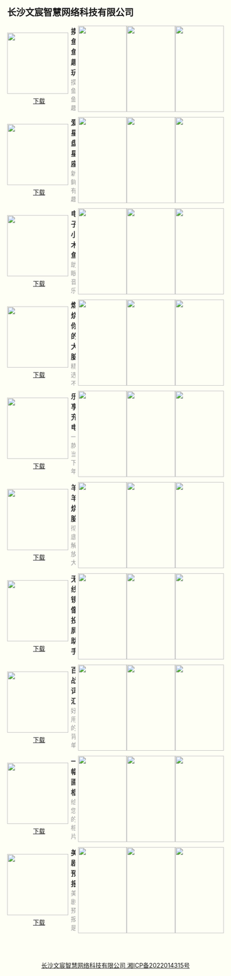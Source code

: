 ## 长沙文宸智慧网络科技有限公司


<style>html {background: #fefff5;} #content h2 {height: 0; display: none;} body .page-header {background-color: #fefff5; background-image: none; border-bottom: 1px dashed; color: #333; padding: 1rem;} body .project-tagline {margin: 0;} .site-footer {display: none;}</style>

<section style="display: flex; justify-content: space-between; align-items: center; margin-bottom: 12px;">
	<div style="display: flex; flex-direction: column;">
		<img style="width: 142px; height: 142px; min-width: 142px; margin-right: 6px;" src="https://swsdl.vivo.com.cn/appstore/developer/icon/20221008/202210081613312hnrs.png"/>
		<a style="margin: 6px auto 0;" href="https://swsdl.vivo.com.cn/appstore/developer/icon/20221008/202210081613312hnrs.png">下载</a>
	</div>
	<div style="max-height: 200px; overflow: hidden;">
		<b style="font-size: 16px;color: #333;">摸鱼鱼趣玩</b>
		<p style="margin: 0; font-size: 14px;color: #999;">摸鱼鱼趣玩是一个用来帮助你快速做决定的应用。
转一转转盘，和朋友一起互动，在聚餐的时候可以与您的朋友一起玩“大冒险轮盘”，帮你做个决定。
可以自己定义添加你要决定的事件和选项。</p>
	</div>
	<div style="display: flex; margin-left: 6px;">
		<img style="width: 113px; height: 200px; min-width: 113px"
src="https://swsdl.vivo.com.cn/appstore/developer/screenshot/20220930/202209301518523adw1.png"/>
		<img style="width: 113px; height: 200px; min-width: 113px" 
src="https://swsdl.vivo.com.cn/appstore/developer/screenshot/20220930/202209301518488a3zr.png"/>
		<img style="width: 113px; height: 200px; min-width: 113px" 
src="https://swsdl.vivo.com.cn/appstore/developer/screenshot/20220930/2022093015185747i54.png"/>
	</div>
</section>

<section style="display: flex; justify-content: space-between; align-items: center; margin-bottom: 12px;">
	<div style="display: flex; flex-direction: column;">
		<img style="width: 142px; height: 142px; min-width: 142px; margin-right: 6px;" src="https://swsdl.vivo.com.cn/appstore/developer/icon/20221007/20221007140539197m9.png"/>
		<a style="margin: 6px auto 0;" href="https://swsdl.vivo.com.cn/appstore/developer/icon/20221007/20221007140539197m9.png">下载</a>
	</div>
	<div style="max-height: 200px; overflow: hidden;">
		<b style="font-size: 16px;color: #333;">爱星盘星座</b>
		<p style="margin: 0; font-size: 14px;color: #999;">新鲜有趣的星座运势测算大全和情感运势专家，全面解析你的每日星座运势，提供丰富的星座配对和心理测试，给你幸福指引，把握十二星座运势前程！不论你是实干的金牛座，细腻的巨蟹座，霸气的狮子座，还是活泼的双子座，星座合盘都能让充满个性又独具慧眼的你一见钟情，轻松打动你的心。
爱星座的你，怎能不动心？快来看看属于你的星座运势吧；</p>
	</div>
	<div style="display: flex; margin-left: 6px;">
		<img style="width: 113px; height: 200px; min-width: 113px"
src="https://swsdl.vivo.com.cn/appstore/capture/screenshot/20220126/20220126160530576379113603.png"/>
		<img style="width: 113px; height: 200px; min-width: 113px" 
src="https://swsdl.vivo.com.cn/appstore/capture/screenshot/20220126/20220126160530576379134440.png"/>
		<img style="width: 113px; height: 200px; min-width: 113px" 
src="https://swsdl.vivo.com.cn/appstore/capture/screenshot/20220126/20220126160531576379199027.png"/>
	</div>
</section>

<section style="display: flex; justify-content: space-between; align-items: center; margin-bottom: 12px;">
	<div style="display: flex; flex-direction: column;">
		<img style="width: 142px; height: 142px; min-width: 142px; margin-right: 6px;" src="https://swsdl.vivo.com.cn/appstore/developer/icon/20221008/202210081542503om3r.png"/>
		<a style="margin: 6px auto 0;" href="https://swsdl.vivo.com.cn/appstore/developer/icon/20221008/202210081542503om3r.png">下载</a>
	</div>
	<div style="max-height: 200px; overflow: hidden;">
		<b style="font-size: 16px;color: #333;">电子小木鱼</b>
		<p style="margin: 0; font-size: 14px;color: #999;">助眠音乐，舒缓紧张的心情，也可快速进入梦乡。
噪音检测，高灵敏音频传感器，随时一键检测环境的噪音分贝。
硬件检测，随时检测屏幕、蓝牙、麦克风等手机硬件是否正常。</p>
	</div>
	<div style="display: flex; margin-left: 6px;">
		<img style="width: 113px; height: 200px; min-width: 113px"
src="https://swsdl.vivo.com.cn/appstore/developer/screenshot/20221008/202210081547041xwxe.png"/>
		<img style="width: 113px; height: 200px; min-width: 113px" 
src="https://swsdl.vivo.com.cn/appstore/developer/screenshot/20221008/202210081547068otva.png"/>
		<img style="width: 113px; height: 200px; min-width: 113px" 
src="https://swsdl.vivo.com.cn/appstore/developer/screenshot/20221008/202210081547093t9ya.png"/>
	</div>
</section>

<section style="display: flex; justify-content: space-between; align-items: center; margin-bottom: 12px;">
	<div style="display: flex; flex-direction: column;">
		<img style="width: 142px; height: 142px; min-width: 142px; margin-right: 6px;" src="https://swsdl.vivo.com.cn/appstore/developer/icon/20220927/202209272231471n2cg.png"/>
		<a style="margin: 6px auto 0;" href="https://swsdl.vivo.com.cn/appstore/developer/icon/20220927/202209272231471n2cg.png">下载</a>
	</div>
	<div style="max-height: 200px; overflow: hidden;">
		<b style="font-size: 16px;color: #333;">燃烧你的大脑</b>
		<p style="margin: 0; font-size: 14px;color: #999;">精选不同模式的经典脑筋急转弯题目，让您通过闯关模式逐个破解，趣味盎然，老少皆宜。
经常练习，你的智力水平和思维能力都会得到质的飞跃。
可以锻炼您从不同角度思考问题，认识世界的能力；
可以帮助您打破固有思维，培养灵活多变的思维能力；</p>
	</div>
	<div style="display: flex; margin-left: 6px;">
		<img style="width: 113px; height: 200px; min-width: 113px"
src="https://swsdl.vivo.com.cn/appstore/developer/screenshot/20220820/202208201639032v58k.png"/>
		<img style="width: 113px; height: 200px; min-width: 113px" 
src="https://swsdl.vivo.com.cn/appstore/developer/screenshot/20220820/202208201639078gxqq.png"/>
		<img style="width: 113px; height: 200px; min-width: 113px" 
src="https://swsdl.vivo.com.cn/appstore/developer/screenshot/20220820/2022082016391256tul.png"/>
	</div>
</section>


<section style="display: flex; justify-content: space-between; align-items: center; margin-bottom: 12px;">
	<div style="display: flex; flex-direction: column;">
		<img style="width: 142px; height: 142px; min-width: 142px; margin-right: 6px;" src="https://swsdl.vivo.com.cn/appstore/developer/icon/20220920/2022092021453145goi.png"/>
		<a style="margin: 6px auto 0;" href="https://swsdl.vivo.com.cn/appstore/developer/icon/20220920/2022092021453145goi.png">下载</a>
	</div>
	<div style="max-height: 200px; overflow: hidden;">
		<b style="font-size: 16px;color: #333;">乐享充电</b>
		<p style="margin: 0; font-size: 14px;color: #999;">一款当下年轻人喜爱的的app，搭配各种超级酷炫好玩儿的充电动画，让你充电时不再枯燥乏味，有了它充电也会变得十分炫彩夺目，与众不同。</p>
	</div>
	<div style="display: flex; margin-left: 6px;">
		<img style="width: 113px; height: 200px; min-width: 113px"
src="https://swsdl.vivo.com.cn/appstore/developer/screenshot/20220927/202209271903026kcdm.png"/>
		<img style="width: 113px; height: 200px; min-width: 113px" 
src="https://swsdl.vivo.com.cn/appstore/developer/screenshot/20220927/2022092719030578mek.png"/>
		<img style="width: 113px; height: 200px; min-width: 113px" 
src="https://swsdl.vivo.com.cn/appstore/developer/screenshot/20220927/202209271903094qyze.png"/>
	</div>
</section>

<section style="display: flex; justify-content: space-between; align-items: center; margin-bottom: 12px;">
	<div style="display: flex; flex-direction: column;">
		<img style="width: 142px; height: 142px; min-width: 142px; margin-right: 6px;" src="https://swsdl.vivo.com.cn/appstore/developer/icon/20220927/202209271855528oa2s.png"/>
		<a style="margin: 6px auto 0;" href="https://swsdl.vivo.com.cn/appstore/developer/icon/20220927/202209271855528oa2s.png">下载</a>
	</div>
	<div style="max-height: 200px; overflow: hidden;">
		<b style="font-size: 16px;color: #333;">羊羊烧脑</b>
		<p style="margin: 0; font-size: 14px;color: #999;">彻底解放大脑，来场智力风暴，解锁不同模式关卡。
跳出思维陷阱，释放脑力的压力，获得终极答案！
超级烧脑风暴，老少皆宜，创意大开！
超强脑力达人，一切尽在掌握之中！
真相只有一个，不要按常理出牌！快试试逆向思维！</p>
	</div>
	<div style="display: flex; margin-left: 6px;">
		<img style="width: 113px; height: 200px; min-width: 113px"
src="https://swsdl.vivo.com.cn/appstore/developer/screenshot/20220914/202209141809518jdr4.png"/>
		<img style="width: 113px; height: 200px; min-width: 113px" 
src="https://swsdl.vivo.com.cn/appstore/developer/screenshot/20220914/2022091418095505j7q.png"/>
		<img style="width: 113px; height: 200px; min-width: 113px" 
src="https://swsdl.vivo.com.cn/appstore/developer/screenshot/20220914/202209141809579pry4.png"/>
	</div>
</section>

<section style="display: flex; justify-content: space-between; align-items: center; margin-bottom: 12px;">
	<div style="display: flex; flex-direction: column;">
		<img style="width: 142px; height: 142px; min-width: 142px; margin-right: 6px;" src="https://swsdl.vivo.com.cn/appstore/capture/icon/20220628/20220628232208631498965053.png"/>
		<a style="margin: 6px auto 0;" href="https://swsdl.vivo.com.cn/appstore/capture/icon/20220628/20220628232208631498965053.png">下载</a>
	</div>
	<div style="max-height: 200px; overflow: hidden;">
		<b style="font-size: 16px;color: #333;">无线镜像投屏助手</b>
		<p style="margin: 0; font-size: 14px;color: #999;">一款简单实用的投屏软件，轻松解决大家投屏的需求，享受大屏观影体验，精彩手机视频内容随心播！

支持图片和视频、画板、音频投屏，把手机上内容快速投递到大屏电视上，享受视觉盛宴和实时互动，丰富交流和视听娱乐方式。

多种投屏方式纵享投屏的乐趣，可以播放你喜爱的照片和视频，快来与朋友或家人一起分享欢乐时光！</p>
	</div>
	<div style="display: flex; margin-left: 6px;">
		<img style="width: 113px; height: 200px; min-width: 113px"
src="https://swsdl.vivo.com.cn/appstore/developer/screenshot/20220921/202209211657529l45v.png"/>
		<img style="width: 113px; height: 200px; min-width: 113px" 
src="https://swsdl.vivo.com.cn/appstore/developer/screenshot/20220921/202209211657563f7p6.png"/>
		<img style="width: 113px; height: 200px; min-width: 113px" 
src="https://swsdl.vivo.com.cn/appstore/developer/screenshot/20220921/202209211658004zmii.png"/>
	</div>
</section>


<section style="display: flex; justify-content: space-between; align-items: center; margin-bottom: 12px;">
	<div style="display: flex; flex-direction: column;">
		<img style="width: 142px; height: 142px; min-width: 142px; margin-right: 6px;" src="https://swsdl.vivo.com.cn/appstore/developer/icon/20220701/2022070115371345uhw.png"/>
		<a style="margin: 6px auto 0;" href="https://swsdl.vivo.com.cn/appstore/developer/icon/20220701/2022070115371345uhw.png">下载</a>
	</div>
	<div style="max-height: 200px; overflow: hidden;">
		<b style="font-size: 16px;color: #333;">百战词汇</b>
		<p style="margin: 0; font-size: 14px;color: #999;">好用的背单词软件，快速掌握词汇量的秘密武器！
纯正的美式发音和灵活的展现形式，通过耳朵和眼睛的双重强力灌输，让背诵事半功倍。
多种专项训练模式，让您在不同的模式中反复巩固词汇，让学习变得有趣简单！</p>
	</div>
	<div style="display: flex; margin-left: 6px;">
		<img style="width: 113px; height: 200px; min-width: 113px"
src="https://swsdl.vivo.com.cn/appstore/developer/screenshot/20220701/202207011542036ev73.png"/>
		<img style="width: 113px; height: 200px; min-width: 113px" 
src="https://swsdl.vivo.com.cn/appstore/developer/screenshot/20220701/202207011542063yblz.png"/>
		<img style="width: 113px; height: 200px; min-width: 113px" 
src="https://swsdl.vivo.com.cn/appstore/developer/screenshot/20220701/202207011542091rmn3.png"/>
	</div>
</section>

<section style="display: flex; justify-content: space-between; align-items: center; margin-bottom: 12px;">
	<div style="display: flex; flex-direction: column;">
		<img style="width: 142px; height: 142px; min-width: 142px; margin-right: 6px;" src="https://swsdl.vivo.com.cn/appstore/developer/icon/20220620/202206201559059ug10.png"/>
		<a style="margin: 6px auto 0;" href="https://swsdl.vivo.com.cn/appstore/developer/icon/20220620/202206201559059ug10.png">下载</a>
	</div>
	<div style="max-height: 200px; overflow: hidden;">
		<b style="font-size: 16px;color: #333;">一幅画框</b>
		<p style="margin: 0; font-size: 14px;color: #999;">给您的相片、图片、摄影、绘画等作品加点料，生成一张带相框的作品。
一幅画框为您提供多款高级的艺术相框，丰富的背景素材，多款不同风格滤镜。重新定义你的作品</p>
	</div>
	<div style="display: flex; margin-left: 6px;">
		<img style="width: 113px; height: 200px; min-width: 113px"
src="https://swsdl.vivo.com.cn/appstore/developer/screenshot/20220620/2022062016001997iub.png"/>
		<img style="width: 113px; height: 200px; min-width: 113px" 
src="https://swsdl.vivo.com.cn/appstore/developer/screenshot/20220620/202206201600219bdlk.png"/>
		<img style="width: 113px; height: 200px; min-width: 113px" 
src="https://swsdl.vivo.com.cn/appstore/developer/screenshot/20220620/202206201600241biqq.png"/>
	</div>
</section>

<section style="display: flex; justify-content: space-between; align-items: center; margin-bottom: 12px;">
	<div style="display: flex; flex-direction: column;">
		<img style="width: 142px; height: 142px; min-width: 142px; margin-right: 6px;" src="https://swsdl.vivo.com.cn/appstore/capture/icon/20211228/20211228165554566850037053.png"/>
		<a style="margin: 6px auto 0;" href="https://swsdl.vivo.com.cn/appstore/capture/icon/20211228/20211228165554566850037053.png">下载</a>
	</div>
	<div style="max-height: 200px; overflow: hidden;">
		<b style="font-size: 16px;color: #333;">美剧预报</b>
		<p style="margin: 0; font-size: 14px;color: #999;">美剧预报是一款专业的影视剧解说与推荐应用，内容丰富，影评精彩。
包含多种影视分类，能快速发现你想要的资源。
通过经典影视影评赏析，感受电影艺术的魅力，发现电影的精彩。</p>
	</div>
	<div style="display: flex; margin-left: 6px;">
		<img style="width: 113px; height: 200px; min-width: 113px"
src="https://swsdl.vivo.com.cn/appstore/capture/screenshot/20211228/20211228165554566850072812.png"/>
		<img style="width: 113px; height: 200px; min-width: 113px" 
src="https://swsdl.vivo.com.cn/appstore/capture/screenshot/20211228/20211228165555566850077459.png"/>
		<img style="width: 113px; height: 200px; min-width: 113px" 
src="https://swsdl.vivo.com.cn/appstore/capture/screenshot/20211228/20211228165556566850044662.png"/>
	</div>
</section>



<a style="display: block; margin: 4rem; text-align: center;" href="http://beian.miit.gov.cn/">长沙文宸智慧网络科技有限公司 湘ICP备2022014315号</a>
